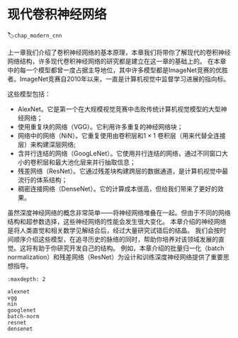 # 现代卷积神经网络
:label:`chap_modern_cnn`

上一章我们介绍了卷积神经网络的基本原理，本章我们将带你了解现代的卷积神经网络结构，许多现代卷积神经网络的研究都是建立在这一章的基础上的。
在本章中的每一个模型都曾一度占据主导地位，其中许多模型都是ImageNet竞赛的优胜者。ImageNet竞赛自2010年以来，一直是计算机视觉中监督学习进展的指向标。

这些模型包括：

- AlexNet。它是第一个在大规模视觉竞赛中击败传统计算机视觉模型的大型神经网络；
- 使用重复块的网络（VGG）。它利用许多重复的神经网络块；
- 网络中的网络（NiN）。它重复使用由卷积层和$1\times 1$ 卷积层（用来代替全连接层）来构建深层网络;
- 含并行连结的网络（GoogLeNet）。它使用并行连结的网络，通过不同窗口大小的卷积层和最大池化层来并行抽取信息；
- 残差网络（ResNet）。它通过残差块构建跨层的数据通道，是计算机视觉中最流行的体系结构；
- 稠密连接网络（DenseNet）。它的计算成本很高，但给我们带来了更好的效果。


虽然深度神经网络的概念非常简单——将神经网络堆叠在一起。但由于不同的网络结构和超参数选择，这些神经网络的性能会发生很大变化。
本章介绍的神经网络是将人类直觉和相关数学见解结合后，经过大量研究试错后的结晶。
我们会按时间顺序介绍这些模型，在追寻历史的脉络的同时，帮助你培养对该领域发展的直觉。这将有助于你研究开发自己的结构。
例如，本章介绍的批量归一化（batch normalization）和残差网络（ResNet）为设计和训练深度神经网络提供了重要思想指导。

```toc
:maxdepth: 2

alexnet
vgg
nin
googlenet
batch-norm
resnet
densenet
```
